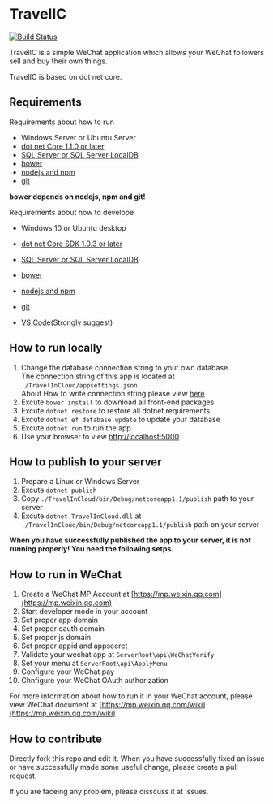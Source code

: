 # TravelIC
[![Build Status](https://travis-ci.org/Anduin2017/TravelIC.svg?branch=master)](https://travis-ci.org/Anduin2017/TravelIC)

TravelIC is a simple WeChat application which allows your WeChat followers sell and buy their own things.

TravelIC is based on dot net core.

## Requirements

Requirements about how to run
* Windows Server or Ubuntu Server
* [dot net Core 1.1.0 or later](https://github.com/dotnet/core/tree/master/release-notes)
* [SQL Server or SQL Server LocalDB](http://www.microsoft.com/en-us/sql-server/sql-server-2016)
* [bower](https://bower.io)
* [nodejs and npm](https://nodejs.org)
* [git](https://git-scm.com)

**bower depends on nodejs, npm and git!**

Requirements about how to develope
* Windows 10 or Ubuntu desktop
* [dot net Core SDK 1.0.3 or later](https://github.com/dotnet/core/tree/master/release-notes)
* [SQL Server or SQL Server LocalDB](http://www.microsoft.com/en-us/sql-server/sql-server-2016)
* [bower](https://bower.io)
* [nodejs and npm](https://nodejs.org)
* [git](https://git-scm.com)

* [VS Code](https://code.visualstudio.com)(Strongly suggest)

## How to run locally

1. Change the database connection string to your own database.  
    The connection string of this app is located at `./TravelInCloud/appsettings.json`  
    About How to write connection string please view [here](https://www.connectionstrings.com/)
2. Excute `bower install` to download all front-end packages
3. Excute `dotnet restore` to restore all dotnet requirements
4. Excute `dotnet ef database update` to update your database
5. Excute `dotnet run` to run the app
6. Use your browser to view [http://localhost:5000](http://localhost:5000)

## How to publish to your server

1. Prepare a Linux or Windows Server
2. Excute `dotnet publish`
3. Copy `./TravelInCloud/bin/Debug/netcoreapp1.1/publish` path to your server
4. Excute `dotnet TravelInCloud.dll` at `./TravelInCloud/bin/Debug/netcoreapp1.1/publish` path on your server

**When you have successfully published the app to your server, it is not running properly! You need the following setps.**

## How to run in WeChat

1. Create a WeChat MP Account at [https://mp.weixin.qq.com](https://mp.weixin.qq.com)
2. Start developer mode in your account
3. Set proper app domain
4. Set proper oauth domain
5. Set proper js domain
6. Set proper appid and appsecret
7. Validate your wechat app at `ServerRoot\api\WeChatVerify`
8. Set your menu at `ServerRoot\api\ApplyMenu`
9. Configure your WeChat pay
10. Chnfigure your WeChat OAuth authorization

For more information about how to run it in your WeChat account, please view WeChat document at [https://mp.weixin.qq.com/wiki](https://mp.weixin.qq.com/wiki)

## How to contribute

Directly fork this repo and edit it. When you have successfully fixed an issue or have successfully made some useful change, please create a pull request.

If you are faceing any problem, please disscuss it at Issues.
